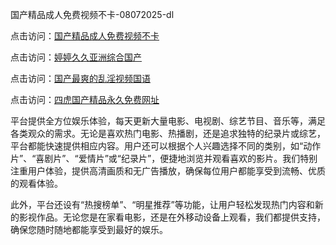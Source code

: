 国产精品成人免费视频不卡-08072025-dl

点击访问：<a href="https://heiliaoe8ajia.pages.dev">国产精品成人免费视频不卡</a>

点击访问：<a href="https://heiliaoxqkkct.pages.dev">婷婷久久亚洲综合国产</a>

点击访问：<a href="https://heiliaoxwd5i8.pages.dev">国产最爽的乱淫视频国语</a>

点击访问：<a href="https://heiliaowzu4ur.pages.dev">四虎国产精品永久免费网址</a>

平台提供全方位娱乐体验，每天更新大量电影、电视剧、综艺节目、音乐等，满足各类观众的需求。无论是喜欢热门电影、热播剧，还是追求独特的纪录片或综艺，平台都能快速提供相应内容。用户还可以根据个人兴趣选择不同的类别，如“动作片”、“喜剧片”、“爱情片”或“纪录片”，便捷地浏览并观看喜欢的影片。我们特别注重用户体验，提供高清画质和无广告播放，确保每位用户都能享受到流畅、优质的观看体验。

此外，平台还设有“热搜榜单”、“明星推荐”等功能，让用户轻松发现热门内容和新的影视作品。无论您是在家看电影，还是在外移动设备上观看，我们都提供支持，确保您随时随地都能享受到最好的娱乐。

<span style="display:none;">[Canonical link](https://github.com/qa08072025/qa15 ）</span>
